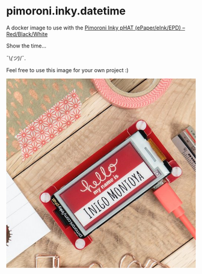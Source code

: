 # pimoroni.inky.datetime
A docker image to use with the [Pimoroni Inky pHAT (ePaper/eInk/EPD) – Red/Black/White](https://shop.pimoroni.com/products/inky-phat?variant=12549254217811)

Show the time...

¯\\_(ツ)_/¯.

Feel free to use this image for your own project :)

![](https://raw.githubusercontent.com/promethee/pimoroni.inky/main/inky-phat-colours-square-3_1024x1024.jpg)
